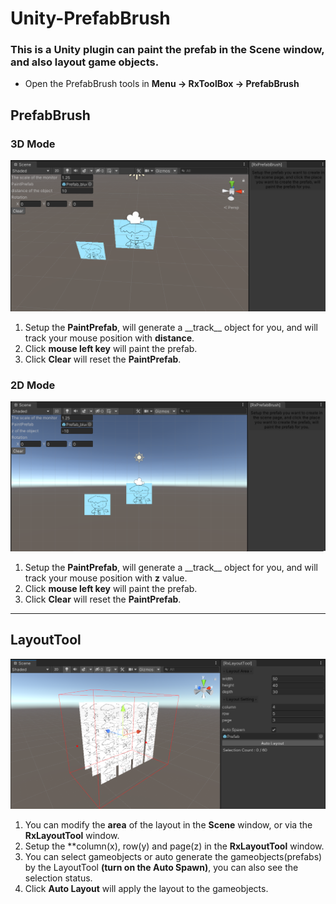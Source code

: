 # Unity-PrefabBrush

### This is a Unity plugin can paint the prefab in the Scene window, and also layout game objects.

- Open the PrefabBrush tools in **Menu -> RxToolBox -> PrefabBrush**

## PrefabBrush
### 3D Mode
![PrefabBrush_3d](./Screenshots/PrefabBrush_3d.png)
1. Setup the **PaintPrefab**, will generate a \_\_track\_\_ object for you, and will track your mouse position with **distance**.
2. Click **mouse left key** will paint the prefab.
3. Click **Clear** will reset the **PaintPrefab**.

### 2D Mode
![PrefabBrush_2d](./Screenshots/PrefabBrush_2d.png)
1. Setup the **PaintPrefab**, will generate a \_\_track\_\_ object for you, and will track your mouse position with **z** value.
2. Click **mouse left key** will paint the prefab.
3. Click **Clear** will reset the **PaintPrefab**.

---

## LayoutTool
![LayoutTool](./Screenshots/LayoutTool.png)
1. You can modify the **area** of the layout in the **Scene** window, or via the **RxLayoutTool** window.
2. Setup the **column(x), row(y) and page(z) in the **RxLayoutTool** window.
3. You can select gameobjects or auto generate the gameobjects(prefabs) by the LayoutTool **(turn on the Auto Spawn)**, you can also see the selection status.
4. Click **Auto Layout** will apply the layout to the gameobjects.
